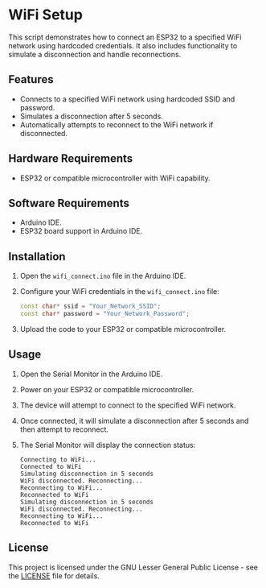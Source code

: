 # WiFi Setup

This script demonstrates how to connect an ESP32 to a specified WiFi network using hardcoded credentials. It also includes functionality to simulate a disconnection and handle reconnections.

## Features

- Connects to a specified WiFi network using hardcoded SSID and password.
- Simulates a disconnection after 5 seconds.
- Automatically attempts to reconnect to the WiFi network if disconnected.

## Hardware Requirements

- ESP32 or compatible microcontroller with WiFi capability.

## Software Requirements

- Arduino IDE.
- ESP32 board support in Arduino IDE.

## Installation

1. Open the `wifi_connect.ino` file in the Arduino IDE.
2. Configure your WiFi credentials in the `wifi_connect.ino` file:

   ```cpp
   const char* ssid = "Your_Network_SSID";
   const char* password = "Your_Network_Password";
   ```
3. Upload the code to your ESP32 or compatible microcontroller.

## Usage

1. Open the Serial Monitor in the Arduino IDE.
2. Power on your ESP32 or compatible microcontroller.
3. The device will attempt to connect to the specified WiFi network.
4. Once connected, it will simulate a disconnection after 5 seconds and then attempt to reconnect.
5. The Serial Monitor will display the connection status:

   ```
   Connecting to WiFi...
   Connected to WiFi
   Simulating disconnection in 5 seconds
   WiFi disconnected. Reconnecting...
   Reconnecting to WiFi...
   Reconnected to WiFi
   Simulating disconnection in 5 seconds
   WiFi disconnected. Reconnecting...
   Reconnecting to WiFi...
   Reconnected to WiFi
   ```

## License

This project is licensed under the GNU Lesser General Public License - see the [LICENSE](LICENSE) file for details.
